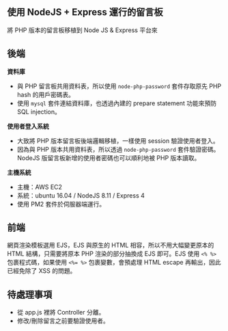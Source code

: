 ## 使用 NodeJS + Express 運行的留言板
將 PHP 版本的留言板移植到 Node JS & Express 平台來  

## 後端
**資料庫**  
- 與 PHP 留言板共用資料表，所以使用 `node-php-password` 套件存取原先 PHP hash 的用戶密碼表。  
- 使用 `mysql` 套件連結資料庫，也透過內建的 prepare statement 功能來預防 SQL injection。  

**使用者登入系統**  
- 大致將 PHP 版本留言板後端邏輯移植，一樣使用 session 驗證使用者登入。  
- 因為與 PHP 版本共用資料表，所以透過 `node-php-password` 套件驗證密碼。NodeJS 版留言板新增的使用者密碼也可以順利地被 PHP 版本讀取。  

**主機系統**  
- 主機：AWS EC2  
- 系統：ubuntu 16.04 / NodeJS 8.11 / Express 4  
- 使用 PM2 套件於伺服器端運行。  

## 前端
網頁渲染模板選用 EJS，EJS 與原生的 HTML 相容，所以不用大幅變更原本的 HTML 結構，只需要將原本 PHP 渲染的部分抽換成 EJS 即可。EJS 使用 `<% %>` 包裹程式碼，如果使用 `<%= %>` 包裹變數，會預處理 HTML escape 再輸出，因此已經免除了 XSS 的問題。  

## 待處理事項
- 從 app.js 裡將 Controller 分離。  
- 修改/刪除留言之前要驗證使用者。  
